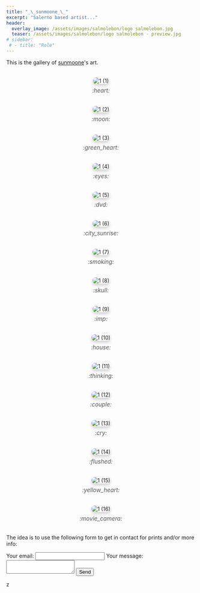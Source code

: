 ```yaml
---
title: "_\_sunmoone_\_"
excerpt: "Salerno based artist..."
header:
  overlay_image: /assets/images/salmolebon/logo salmolebon.jpg
  teaser: /assets/images/salmolebon/logo salmolebon - preview.jpg
# sidebar:
 # - title: "Role"
---
```


This is the gallery of [sunmoone](https://www.instagram.com/_sunmoone_/)'s art.

<figure>
  <img src="/assets/images/salmolebon/1 (1).png" alt="1 (1)">
  <figcaption> :heart: </figcaption>
</figure>

<figure>
  <img src="/assets/images/salmolebon/1 (2).png" alt="1 (2)">
  <figcaption> :moon: </figcaption>
</figure>

<figure>
  <img src="/assets/images/salmolebon/1 (3).png" alt="1 (3)">
  <figcaption> :green_heart: </figcaption>
</figure>

<figure>
  <img src="/assets/images/salmolebon/1 (4).png" alt="1 (4)">
  <figcaption> :eyes: </figcaption>
</figure>

<figure>
  <img src="/assets/images/salmolebon/1 (5).png" alt="1 (5)">
  <figcaption> :dvd: </figcaption>
</figure>

<figure>
  <img src="/assets/images/salmolebon/1 (6).png" alt="1 (6)">
  <figcaption> :city_sunrise: </figcaption>
</figure>

<figure>
  <img src="/assets/images/salmolebon/1 (7).png" alt="1 (7)">
  <figcaption> :smoking: </figcaption>
</figure>

<figure>
  <img src="/assets/images/salmolebon/1 (8).png" alt="1 (8)">
  <figcaption> :skull: </figcaption>
</figure>

<figure>
  <img src="/assets/images/salmolebon/1 (9).png" alt="1 (9)">
  <figcaption> :imp: </figcaption>
</figure>

<figure>
  <img src="/assets/images/salmolebon/1 (10).png" alt="1 (10)">
  <figcaption> :house: </figcaption>
</figure>

<figure>
  <img src="/assets/images/salmolebon/1 (11).png" alt="1 (11)">
  <figcaption> :thinking: </figcaption>
</figure>

<figure>
  <img src="/assets/images/salmolebon/1 (12).png" alt="1 (12)">
  <figcaption> :couple: </figcaption>
</figure>

<figure>
  <img src="/assets/images/salmolebon/1 (13).png" alt="1 (13)">
  <figcaption> :cry: </figcaption>
</figure>

<figure>
  <img src="/assets/images/salmolebon/1 (14).png" alt="1 (14)">
  <figcaption> :flushed: </figcaption>
</figure>

<figure>
  <img src="/assets/images/salmolebon/1 (15).png" alt="1 (15)">
  <figcaption> :yellow_heart: </figcaption>
</figure>

<figure>
  <img src="/assets/images/salmolebon/1 (16).png" alt="1 (16)">
  <figcaption> :movie_camera: </figcaption>
</figure>


The idea is to use the following form to get in contact for prints and/or more info:
 
<form
  action="https://formspree.io/f/xyzdgpzw"
  method="POST"
>
  <label>
    Your email:
    <input type="email" name="email">
  </label>
  <label>
    Your message:
    <textarea name="message"></textarea>
  </label>
  <!-- your other form fields go here -->
  <button type="submit">Send</button>
</form>


<style>
figure {
  text-align: center;
  margin: 2rem 0;
}

figure img {
  max-width: 90%;
  height: auto;
  border-radius: 8px;
  box-shadow: 0 4px 8px rgba(0,0,0,0.2);
}

figcaption {
  font-style: italic;
  color: #555;
  font-size: 0.95rem;
  margin-top: 0.5rem;
}
</style>
z